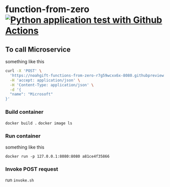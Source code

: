 # function-from-zero [![Python application test with Github Actions](https://github.com/kehindetomiwa/function-from-zero/actions/workflows/main.yml/badge.svg)](https://github.com/kehindetomiwa/function-from-zero/actions/workflows/main.yml)



## To call Microservice 

something like this
```bash
curl -X 'POST' \
  'https://noahgift-functions-from-zero-r7g59wcxx6x-8080.githubpreview.dev/wiki' \
  -H 'accept: application/json' \
  -H 'Content-Type: application/json' \
  -d '{
  "name": "Microsoft"
}'
```

### Build container

`docker build .`
`docker image ls`

### Run container

something like this

`docker run -p 127.0.0.1:8080:8080 a81ce4f35866`

### Invoke POST request

run `invoke.sh`

